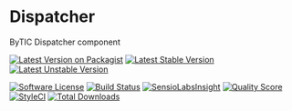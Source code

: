 # Dispatcher
ByTIC Dispatcher component

[![Latest Version on Packagist](https://img.shields.io/packagist/v/bytic/dispatcher.svg?style=flat-square)](https://packagist.org/packages/bytic/dispatcher)
[![Latest Stable Version](https://poser.pugx.org/bytic/dispatcher/v/stable)](https://packagist.org/packages/bytic/dispatcher)
[![Latest Unstable Version](https://poser.pugx.org/bytic/dispatcher/v/unstable)](https://packagist.org/packages/bytic/dispatcher)

[![Software License](https://img.shields.io/badge/license-MIT-brightgreen.svg?style=flat-square)](LICENSE)
[![Build Status](https://img.shields.io/travis/bytic/dispatcher/master.svg?style=flat-square)](https://travis-ci.org/bytic/framework)
[![SensioLabsInsight](https://insight.sensiolabs.com/projects/92329f47-7940-4b14-91e9-45330b887bdd/mini.png)](https://insight.sensiolabs.com/projects/92329f47-7940-4b14-91e9-45330b887bdd)
[![Quality Score](https://img.shields.io/scrutinizer/g/bytic/dispatcher.svg?style=flat-square)](https://scrutinizer-ci.com/g/bytic/dispatcher)
[![StyleCI](https://styleci.io/repos/119902214/shield?branch=master)](https://styleci.io/repos/119902214)
[![Total Downloads](https://img.shields.io/packagist/dt/bytic/dispatcher.svg?style=flat-square)](https://packagist.org/packages/bytic/dispatcher)
